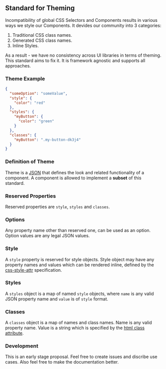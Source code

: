 ## Standard for Theming

Incompatibility of global CSS Selectors and Components results in various ways we style our Components. It devides our community into 3 categories:

1. Traditional CSS class names.
1. Generated CSS class names.
1. Inline Styles.

As a result - we have no consistency across UI libraries in terms of theming. This standard aims to fix it. It is framework agnostic and supports all approaches.

### Theme Example

```json
{
  "someOption": "someValue",
  "style": {
    "color": "red"
  },
  "styles": {
    "myButton": {
      "color": "green"
    }
  },
  "classes": {
    "myButton": ".my-button-dk3j4"
  }
}
```

### Definition of Theme

Theme is a [JSON](http://www.json.org/) that defines the look and related functionality of a component. A component is allowed to implement a __subset__ of this standard.

### Reserved Properties

Reserved properties are `style`, `styles` and `classes`.

### Options

Any property name other than reserved one, can be used as an option.
Option values are any legal JSON values.

### Style

A `style` property is reserved for style objects. Style object may have any property names and values which can be rendered inline, defined by the [css-style-attr](https://www.w3.org/TR/css-style-attr/) specification.

### Styles

A `styles` object is a map of named `style` objects, where `name` is any valid JSON property name and `value` is of `style` format.

### Classes

A `classes` object is a map of names and class names. Name is any valid property name. Value is a string which is specified by the [html class attribute](https://www.w3.org/TR/2011/WD-html5-20110525/elements.html#classes).

### Development

This is an early stage proposal. Feel free to create issues and discribe use cases. Also feel free to make the documentation better.



